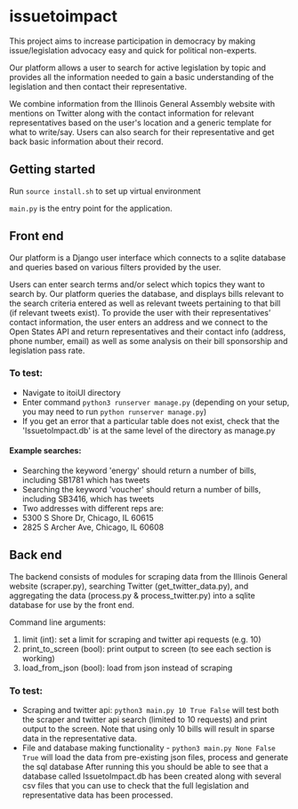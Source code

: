 # issuetoimpact

This project aims to increase participation in democracy by making issue/legislation advocacy easy and quick for political non-experts.

Our platform allows a user to search for active legislation by topic and provides all the information needed to gain a basic understanding of the legislation and then contact their representative.

We combine information from the Illinois General Assembly website with mentions on Twitter along with the contact information for relevant representatives based on the user's location and a generic template for what to write/say. Users can also search for their representative and get back basic information about their record.

## Getting started

Run `source install.sh` to set up virtual environment

`main.py` is the entry point for the application.

## Front end

Our platform is a Django user interface which connects to a sqlite database and queries based on various filters provided by the user.

Users can enter search terms and/or select which topics they want to search by. Our platform queries the database, and displays bills relevant to the search criteria entered as well as relevant tweets pertaining to that bill (if relevant tweets exist).
To provide the user with their representatives’ contact information, the user enters  an address and we connect to the Open States API and return representatives and their contact info (address, phone number, email) as well as some analysis on their bill sponsorship and legislation pass rate.

### To test:
* Navigate to itoiUI directory
* Enter command `python3 runserver manage.py` (depending on your setup, you may need to run `python runserver manage.py`)
* If you get an error that a particular table does not exist, check that the 'IssuetoImpact.db' is at the same level of the directory as manage.py

#### Example searches:
* Searching the keyword 'energy' should return a number of bills, including SB1781 which has tweets
* Searching the keyword 'voucher' should return a number of bills, including SB3416, which has tweets
* Two addresses with different reps are:
* 5300 S Shore Dr, Chicago, IL 60615
* 2825 S Archer Ave, Chicago, IL 60608

## Back end

The backend consists of modules for scraping data from the Illinois General website (scraper.py), searching Twitter (get_twitter_data.py), and aggregating the data (process.py & process_twitter.py) into a sqlite database for use by the front end.

Command line arguments:
1. limit (int): set a limit for scraping and twitter api requests (e.g. 10)
2. print_to_screen (bool): print output to screen (to see each section is working)
3. load_from_json (bool): load from json instead of scraping

### To test:
* Scraping and twitter api: `python3 main.py 10 True False` will test both the scraper and twitter api search (limited to 10 requests) and print output to the screen.  Note that using only 10 bills will result in sparse data in the representative data.
* File and database making functionality - `python3 main.py None False True` will load the data from pre-existing json files, process and generate the sql database
After running this you should be able to see that a database called IssuetoImpact.db
has been created along with several csv files that you can use to check that the
full legislation and representative data has been processed.
